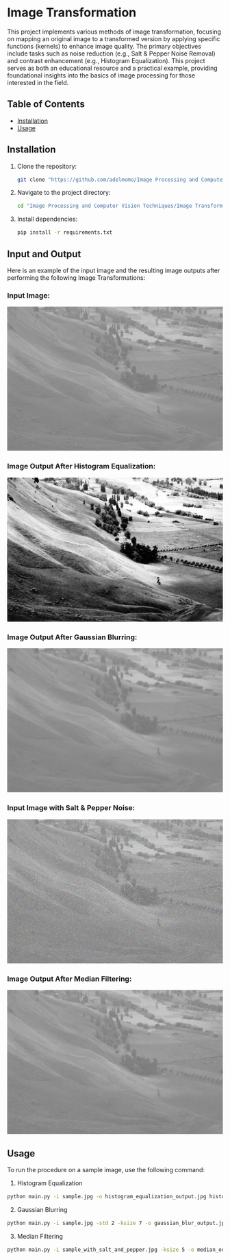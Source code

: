 # Image Transformation

This project implements various methods of image transformation, focusing on mapping an original image to a transformed version by applying specific functions (kernels) to enhance image quality. The primary objectives include tasks such as noise reduction (e.g., Salt & Pepper Noise Removal) and contrast enhancement (e.g., Histogram Equalization). This project serves as both an educational resource and a practical example, providing foundational insights into the basics of image processing for those interested in the field.

## Table of Contents

- [Installation](#installation)
- [Usage](#usage)

## Installation

1. Clone the repository:

    ```bash
    git clone "https://github.com/adelmomo/Image Processing and Computer Vision Techniques"
    ```

2. Navigate to the project directory:

    ```bash
    cd "Image Processing and Computer Vision Techniques/Image Transformation"
    ```

3. Install dependencies:

    ```bash
    pip install -r requirements.txt
    ```

## Input and Output

Here is an example of the input image and the resulting image outputs after performing the following Image Transformations:

### Input Image:
![Input Image](./sample.jpg)

### Image Output After Histogram Equalization:
![Output Image](./histogram_equalization_output.jpg)

### Image Output After Gaussian Blurring:
![Output Image](./gaussian_blur_output.jpg)

### Input Image with Salt & Pepper Noise:
![Input Image](./sample_with_salt_and_pepper.jpg)

### Image Output After Median Filtering:
![Output Image](./median_output.jpg)

## Usage

To run the procedure on a sample image, use the following command:

1) Histogram Equalization

```bash
python main.py -i sample.jpg -o histogram_equalization_output.jpg histogram
```
2) Gaussian Blurring

```bash
python main.py -i sample.jpg -std 2 -ksize 7 -o gaussian_blur_output.jpg  gaussian
```
3) Median Filtering

```bash
python main.py -i sample_with_salt_and_pepper.jpg -ksize 5 -o median_output.jpg median